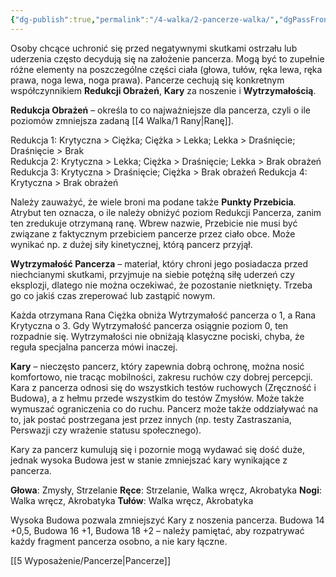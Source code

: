 ```yaml
---
{"dg-publish":true,"permalink":"/4-walka/2-pancerze-walka/","dgPassFrontmatter":true}
---
```


Osoby chcące uchronić się przed negatywnymi skutkami ostrzału lub uderzenia często decydują się na założenie pancerza. Mogą być to zupełnie różne elementy na poszczególne części ciała (głowa, tułów, ręka lewa, ręka prawa, noga lewa, noga prawa). Pancerze cechują się konkretnym współczynnikiem **Redukcji Obrażeń**, **Kary** za noszenie i **Wytrzymałością**.

**Redukcja Obrażeń** – określa to co najważniejsze dla pancerza, czyli o ile poziomów zmniejsza zadaną [[4 Walka/1 Rany\|Ranę]].

Redukcja 1: Krytyczna > Ciężka; Ciężka > Lekka; Lekka > Draśnięcie; Draśnięcie > Brak  
Redukcja 2: Krytyczna > Lekka; Ciężka > Draśnięcie; Lekka > Brak obrażeń
Redukcja 3: Krytyczna > Draśnięcie; Ciężka > Brak obrażeń
Redukcja 4: Krytyczna > Brak obrażeń

Należy zauważyć, że wiele broni ma podane także **Punkty Przebicia**. Atrybut ten oznacza, o ile należy obniżyć poziom Redukcji Pancerza, zanim ten zredukuje otrzymaną ranę. Wbrew nazwie, Przebicie nie musi być związane z faktycznym przebiciem pancerze przez ciało obce. Może wynikać np. z dużej siły kinetycznej, którą pancerz przyjął.

**Wytrzymałość Pancerza** – materiał, który chroni jego posiadacza przed niechcianymi skutkami, przyjmuje na siebie potężną siłę uderzeń czy eksplozji, dlatego nie można oczekiwać, że pozostanie nietknięty. Trzeba go co jakiś czas zreperować lub zastąpić nowym.

Każda otrzymana Rana Ciężka obniża Wytrzymałość pancerza o 1, a Rana Krytyczna o 3. Gdy Wytrzymałość pancerza osiągnie poziom 0, ten rozpadnie się. Wytrzymałości nie obniżają klasyczne pociski, chyba, że reguła specjalna pancerza mówi inaczej.

**Kary** – nieczęsto pancerz, który zapewnia dobrą ochronę, można nosić komfortowo, nie tracąc mobilności, zakresu ruchów czy dobrej percepcji. Kara z pancerza odnosi się do wszystkich testów ruchowych (Zręczność i Budowa), a z hełmu przede wszystkim do testów Zmysłów. Może także wymuszać ograniczenia co do ruchu. Pancerz może także oddziaływać na to, jak postać postrzegana jest przez innych (np. testy Zastraszania, Perswazji czy wrażenie statusu społecznego).

Kary za pancerz kumulują się i pozornie mogą wydawać się dość duże, jednak wysoka Budowa jest w stanie zmniejszać kary wynikające z pancerza.

**Głowa**: Zmysły, Strzelanie
**Ręce**: Strzelanie, Walka wręcz, Akrobatyka
**Nogi**: Walka wręcz, Akrobatyka
**Tułów**: Walka wręcz, Akrobatyka

Wysoka Budowa pozwala zmniejszyć Kary z noszenia pancerza. Budowa 14 +0,5, Budowa 16 +1, Budowa 18 +2 – należy pamiętać, aby rozpatrywać każdy fragment pancerza osobno, a nie kary łączne.

[[5 Wyposażenie/Pancerze\|Pancerze]]